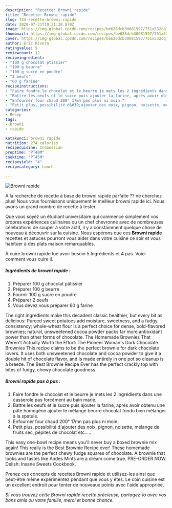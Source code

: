 ```yaml
---
description: "Recette: Browni rapide"
title: "Recette: Browni rapide"
slug: 724-recette-browni-rapide
date: 2020-07-21T19:21:38.870Z
image: https://img-global.cpcdn.com/recipes/be626dcb30081597/751x532cq70/browni-rapide-photo-principale-de-la-recette.jpg
thumbnail: https://img-global.cpcdn.com/recipes/be626dcb30081597/751x532cq70/browni-rapide-photo-principale-de-la-recette.jpg
cover: https://img-global.cpcdn.com/recipes/be626dcb30081597/751x532cq70/browni-rapide-photo-principale-de-la-recette.jpg
author: Eric Rivera
ratingvalue: 5
reviewcount: 12
recipeingredient:
- "100 g chocolat ptissier"
- "100 g beurre"
- "100 g sucre en poudre"
- "2 oeufs"
- "60 g farine"
recipeinstructions:
- "Faire fondre le chocolat et le beurre je mets les 2 ingrédients dans une casserole pas forcément au bain marie."
- "Battre les oeufs et le sucre puis ajouter la farine, après avoir obtenu une pâte homogène ajouter le mélange beurre chocolat fondu bien mélanger à la spatule."
- "Enfourner four chaud 200° 17mn pas plus ni moin."
- "Petit plus, possibilité d&#39;ajouter des noix, pignon, noisette, mélange de fruits sec, pépites de chocolat etc....."
categories:
- Resep
tags:
- browni
- rapide

katakunci: browni rapide 
nutrition: 274 calories
recipecuisine: Indonesian
preptime: "PT40M"
cooktime: "PT45M"
recipeyield: "4"
recipecategory: Lunch

---
```



![Browni rapide](https://img-global.cpcdn.com/recipes/be626dcb30081597/751x532cq70/browni-rapide-photo-principale-de-la-recette.jpg)

A la recherche de recette à base de browni rapide parfaite ?? ne cherchez plus! Nous vous fournissons uniquement le meilleur browni rapide ici. Nous avons un grand nombre de recette à tester.

Que vous soyez un étudiant universitaire qui commence simplement vos propres expériences culinaires ou un chef chevronné avec de nombreuses célébrations de souper à votre actif, il y a constamment quelque chose de nouveau à découvrir sur la cuisine. Nous espérons que ces <strong> Browni rapide </strong> recettes et astuces pourront vous aider dans votre cuisine ce soir et vous habituer à des plats maison remarquables.

<!--inarticleads1-->

À cuire browni rapide tue avoir besoin 5 Ingrédients et 4 pas. Voici comment vous cuire il.

##### Ingrédients de browni rapide :

1. Préparer 100 g chocolat pâtissier
1. Préparer 100 g beurre
1. Fournir 100 g sucre en poudre
1. Préparer 2 oeufs
1. Vous devez vous préparer 60 g farine


The right ingredients make this decadent classic healthier, but every bit as delicious: Pureed sweet potatoes add moisture, sweetness, and a fudgy consistency; whole-wheat flour is a perfect choice for dense, bold-flavored brownies; natural, unsweetened cocoa powder packs far more antioxidant power than other forms of chocolate. The Homemade Brownies That Weren&#39;t Actually Worth the Effort: The Pioneer Woman&#39;s Dark Chocolate Brownies This recipe claims to be the perfect brownie for dark chocolate lovers. It uses both unsweetened chocolate and cocoa powder to give it a double hit of chocolate flavor, and is made entirely in one pot so cleanup is a breeze. The Best Brownie Recipe Ever has the perfect crackly top with bites of fudgy, chewy chocolate goodness. 

<!--inarticleads2-->

##### Browni rapide pas à pas :

1. Faire fondre le chocolat et le beurre je mets les 2 ingrédients dans une casserole pas forcément au bain marie.
1. Battre les oeufs et le sucre puis ajouter la farine, après avoir obtenu une pâte homogène ajouter le mélange beurre chocolat fondu bien mélanger à la spatule.
1. Enfourner four chaud 200° 17mn pas plus ni moin.
1. Petit plus, possibilité d&#39;ajouter des noix, pignon, noisette, mélange de fruits sec, pépites de chocolat etc.....


This easy one-bowl recipe means you&#39;ll never buy a boxed brownie mix again! This really is the Best Brownie Recipe ever! These homemade brownies are the perfect chewy fudge squares of chocolate. A brownie that looks and tastes like Andes Mints are a dream come true. PRE-ORDER NOW Delish: Insane Sweets Cookbook. 

<!--inarticleads1-->

<p>
Prenez ces concepts de recettes Browni rapide et utilisez-les ainsi que peut-être même expérimentez pendant que vous y êtes. Le coin cuisine est un excellent endroit pour tenter de nouveaux points avec l'aide appropriée.
</p>

<p>
<i>Si vous trouvez cette Browni rapide recette précieuse, partagez-la avec vos bons amis ou votre famille, merci et bonne chance.</i>
</p>

